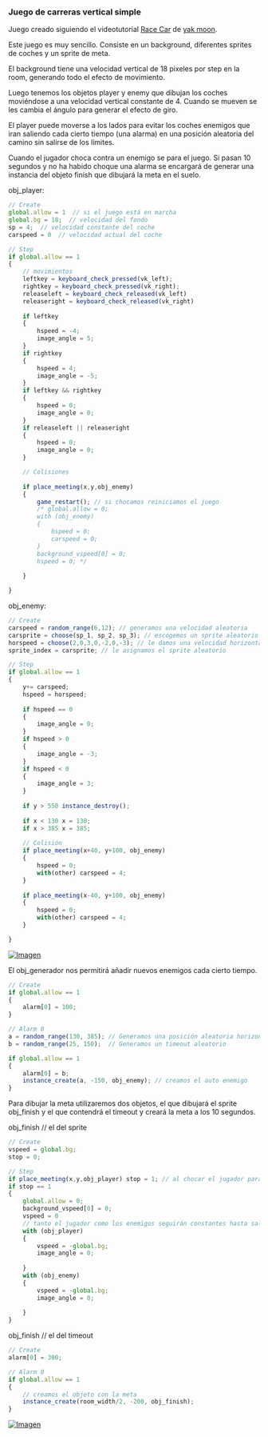 ### Juego de carreras vertical simple

Juego creado siguiendo el videotutorial [Race Car](https://www.youtube.com/playlist?list=PLKLQDZRSzF23cvfI9BCexZxItLtk7hJ8x) de [yak moon](https://www.youtube.com/channel/UCtcZ5U_LIsYigzW7Eid0A7A).

Este juego es muy sencillo. Consiste en un background, diferentes sprites de coches y un sprite de meta.

El background tiene una velocidad vertical de 18 pixeles por step en la room, generando todo el efecto de movimiento.

Luego tenemos los objetos player y enemy que dibujan los coches moviéndose a una velocidad vertical constante de 4. Cuando se mueven se les cambia el ángulo para generar el efecto de giro.

El player puede moverse a los lados para evitar los coches enemigos que iran saliendo cada cierto tiempo (una alarma) en una posición aleatoria del camino sin salirse de los límites.

Cuando el jugador choca contra un enemigo se para el juego. Si pasan 10 segundos y no ha habido choque una alarma se encargará de generar una instancia del objeto finish que dibujará la meta en el suelo.

obj_player:

```javascript
// Create
global.allow = 1  // si el juego está en marcha
global.bg = 18;  // velocidad del fondo
sp = 4;  // velocidad constante del coche
carspeed = 0  // velocidad actual del coche
```

```javascript
// Step
if global.allow == 1
{
    // movimientos
    leftkey = keyboard_check_pressed(vk_left);
    rightkey = keyboard_check_pressed(vk_right);
    releaseleft = keyboard_check_released(vk_left)  
    releaseright = keyboard_check_released(vk_right)    
    
    if leftkey
    {
        hspeed = -4;
        image_angle = 5;
    }
    if rightkey
    {
        hspeed = 4;
        image_angle = -5;
    }
    if leftkey && rightkey
    {
        hspeed = 0;
        image_angle = 0;
    }
    if releaseleft || releaseright
    {
        hspeed = 0;
        image_angle = 0;
    }

    // Colisiones
    
    if place_meeting(x,y,obj_enemy)
    {
        game_restart(); // si chocamos reiniciamos el juego
        /* global.allow = 0;
        with (obj_enemy)
        {
            hspeed = 0;
            carspeed = 0;
        }
        background_vspeed[0] = 0;
        hspeed = 0; */
        
    }

}
```

obj_enemy:

```javascript
// Create
carspeed = random_range(6,12); // generamos una velocidad aleatoria
carsprite = choose(sp_1, sp_2, sp_3); // escogemos un sprite aleatorio de coche
horspeed = choose(2,0,3,0,-2,0,-3); // le damos una velocidad horizontal aleatoria
sprite_index = carsprite; // le asignamos el sprite aleatorio
```

```javascript
// Step
if global.allow == 1
{ 
    y+= carspeed;
    hspeed = horspeed;
    
    if hspeed == 0
    {
        image_angle = 0;
    }
    if hspeed > 0
    {
        image_angle = -3;
    }
    if hspeed < 0
    {
        image_angle = 3;
    }
    
    if y > 550 instance_destroy();
    
    if x < 130 x = 130;
    if x > 385 x = 385;
    
    // Colisión
    if place_meeting(x+40, y+100, obj_enemy)
    {
        hspeed = 0;
        with(other) carspeed = 4;
    }
    
    if place_meeting(x-40, y+100, obj_enemy)
    {
        hspeed = 0;
        with(other) carspeed = 4;
    }

}
```

[![Imagen](https://github.com/hcosta/referencia-gml/raw/master/aprendizaje/avanzados/05_carreras_de_coches.gmx/captura1.jpg)](https://github.com/hcosta/referencia-gml/raw/master/aprendizaje/avanzados/05_carreras_de_coches.gmx/captura1.jpg)

El obj_generador nos permitirá añadir nuevos enemigos cada cierto tiempo.

```javascript
// Create
if global.allow == 1
{
    alarm[0] = 100;
}
```

```javascript
// Alarm 0
a = random_range(130, 385); // Generamos una posición aleatoria horizontal
b = random_range(25, 150);  // Generamos un timeout aleatorio

if global.allow == 1
{
    alarm[0] = b;
    instance_create(a, -150, obj_enemy); // creamos el auto enemigo
}
```

Para dibujar la meta utilizaremos dos objetos, el que dibujará el sprite obj_finish y el que contendrá el timeout y creará la meta a los 10 segundos.

obj_finish // el del sprite

```javascript
// Create
vspeed = global.bg;
stop = 0;
```

```javascript
// Step
if place_meeting(x,y,obj_player) stop = 1; // al chocar el jugador paramos el juego
if stop == 1
{
    global.allow = 0;    
    background_vspeed[0] = 0;
    vspeed = 0
    // tanto el jugador como los enemigos seguirán constantes hasta salirse de la room
    with (obj_player)
    {
        vspeed = -global.bg;
        image_angle = 0;
        
    }
    with (obj_enemy)
    {
        vspeed = -global.bg;
        image_angle = 0;
        
    }
}
```

obj_finish // el del timeout

```javascript
// Create
alarm[0] = 300;
```

```javascript
// Alarm 0
if global.allow == 1
{
    // creamos el objeto con la meta
    instance_create(room_width/2, -200, obj_finish);
}
```

[![Imagen](https://github.com/hcosta/referencia-gml/raw/master/aprendizaje/avanzados/05_carreras_de_coches.gmx/captura2.jpg)](https://github.com/hcosta/referencia-gml/raw/master/aprendizaje/avanzados/05_carreras_de_coches.gmx/captura2.jpg)